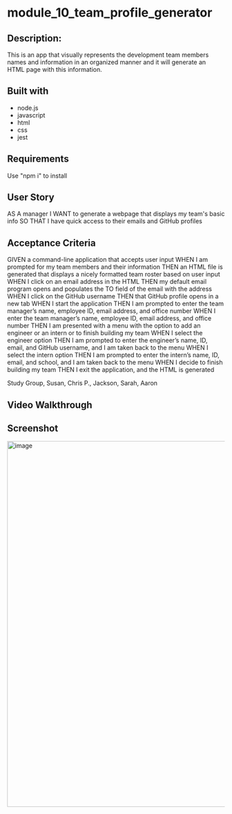 # module_10_team_profile_generator

## Description:
This is an app that visually represents the development team members names and information
in an organized manner and it will generate an HTML page with this information.

## Built with
* node.js
* javascript
* html
* css
* jest

## Requirements
Use "npm i" to install 

## User Story
AS A manager
I WANT to generate a webpage that displays my team's basic info
SO THAT I have quick access to their emails and GitHub profiles

## Acceptance Criteria
GIVEN a command-line application that accepts user input
WHEN I am prompted for my team members and their information
THEN an HTML file is generated that displays a nicely formatted team roster based on user input
WHEN I click on an email address in the HTML
THEN my default email program opens and populates the TO field of the email with the address
WHEN I click on the GitHub username
THEN that GitHub profile opens in a new tab
WHEN I start the application
THEN I am prompted to enter the team manager’s name, employee ID, email address, and office number
WHEN I enter the team manager’s name, employee ID, email address, and office number
THEN I am presented with a menu with the option to add an engineer or an intern or to finish building my team
WHEN I select the engineer option
THEN I am prompted to enter the engineer’s name, ID, email, and GitHub username, and I am taken back to the menu
WHEN I select the intern option
THEN I am prompted to enter the intern’s name, ID, email, and school, and I am taken back to the menu
WHEN I decide to finish building my team
THEN I exit the application, and the HTML is generated

Study Group, Susan, Chris P., Jackson, Sarah, Aaron

## Video Walkthrough


## Screenshot
<img width="847" alt="image" src="https://user-images.githubusercontent.com/90977936/185768170-e36a8ec6-7b5a-476e-9b86-7cba36b5ff42.png">
